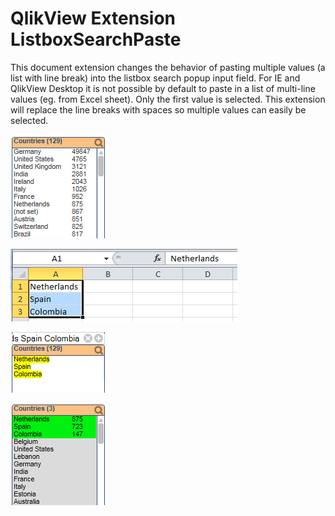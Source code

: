 QlikView Extension ListboxSearchPaste
=====================================

This document extension changes the behavior of pasting multiple values (a list with line break) into the listbox search popup input field. 
For IE and QlikView Desktop it is not possible by default to paste in a list of multi-line values (eg. from Excel sheet). Only the first value is selected.
This extension will replace the line breaks with spaces so multiple values can easily be selected.

![QlikView Extension ListboxSearchPaste](screenshot.PNG)

![QlikView Extension ListboxSearchPaste](screenshot2.PNG)

![QlikView Extensions ListboxSearchPaste](screenshot3.PNG)

![QlikView Extensions ListboxSearchPaste](screenshot4.PNG)
